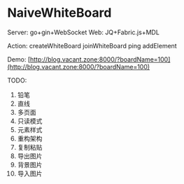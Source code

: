 # NaiveWhiteBoard

Server: go+gin+WebSocket
Web: JQ+Fabric.js+MDL

Action:
createWhiteBoard
joinWhiteBoard
ping
addElement

Demo: [http://blog.vacant.zone:8000/?boardName=100](http://blog.vacant.zone:8000/?boardName=100)

TODO:
1. 铅笔
2. 直线
3. 多页面
4. 只读模式
5. 元素样式
6. 重构架构
7. 复制粘贴
8. 导出图片
9. 背景图片
10. 导入图片